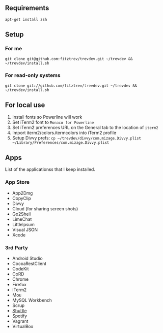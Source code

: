 ## Requirements

`apt-get install zsh`

## Setup

### For me

`git clone git@github.com:fitztrev/trevdev.git ~/trevdev && ~/trevdev/install.sh`

### For read-only systems

`git clone git://github.com/fitztrev/trevdev.git ~/trevdev && ~/trevdev/install.sh`

## For local use

1. Install fonts so Powerline will work
2. Set iTerm2 font to `Monaco for Powerline`
3. Set iTerm2 preferences URL on the General tab to the location of `iterm2`
4. Import iterm2/colors.itermcolors into iTerm2 profile
5. Setup Divvy prefs: `cp ~/trevdev/divvy/com.mizage.Divvy.plist ~/Library/Preferences/com.mizage.Divvy.plist`

## Apps

List of the applicationss that I keep installed.

### App Store
* App2Dmg
* CopyClip
* Divvy
* Cloud (for sharing screen shots)
* Go2Shell
* LimeChat
* LittleIpsum
* Visual JSON
* Xcode

### 3rd Party
* Android Studio
* CocoaRestClient
* CodeKit
* CoRD
* Chrome
* Firefox
* iTerm2
* Mou
* MySQL Workbench
* Scrup
* [Shuttle](http://fitztrev.github.io/shuttle/)
* Spotify
* Vagrant
* VirtualBox
